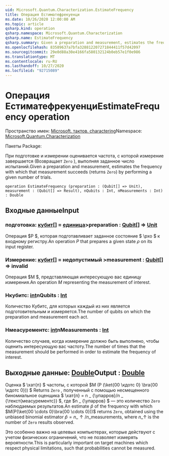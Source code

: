 ```yaml
---
uid: Microsoft.Quantum.Characterization.EstimateFrequency
title: Операция Естиматефрекуенци
ms.date: 10/26/2020 12:00:00 AM
ms.topic: article
qsharp.kind: operation
qsharp.namespace: Microsoft.Quantum.Characterization
qsharp.name: EstimateFrequency
qsharp.summary: Given a preparation and measurement, estimates the frequency with which that measurement succeeds (returns `Zero`) by performing a given number of trials.
ms.openlocfilehash: 83589637a7bfa328812207271844411f57d42097
ms.sourcegitcommit: 29e0d88a30e4166fa580132124b0eb57e1f0e986
ms.translationtype: MT
ms.contentlocale: ru-RU
ms.lasthandoff: 10/27/2020
ms.locfileid: "92715089"
---
```

# <a name="estimatefrequency-operation"></a><span data-ttu-id="af204-102">Операция Естиматефрекуенци</span><span class="sxs-lookup"><span data-stu-id="af204-102">EstimateFrequency operation</span></span>

<span data-ttu-id="af204-103">Пространство имен: [Microsoft. тактов. charactering](xref:Microsoft.Quantum.Characterization)</span><span class="sxs-lookup"><span data-stu-id="af204-103">Namespace: [Microsoft.Quantum.Characterization](xref:Microsoft.Quantum.Characterization)</span></span>

<span data-ttu-id="af204-104">Пакеты [](https://nuget.org/packages/)</span><span class="sxs-lookup"><span data-stu-id="af204-104">Package: [](https://nuget.org/packages/)</span></span>


<span data-ttu-id="af204-105">При подготовке и измерении оценивается частота, с которой измерение завершается (Возвращает `Zero` ), выполняя заданное число испытаний.</span><span class="sxs-lookup"><span data-stu-id="af204-105">Given a preparation and measurement, estimates the frequency with which that measurement succeeds (returns `Zero`) by performing a given number of trials.</span></span>

```qsharp
operation EstimateFrequency (preparation : (Qubit[] => Unit), measurement : (Qubit[] => Result), nQubits : Int, nMeasurements : Int) : Double
```


## <a name="input"></a><span data-ttu-id="af204-106">Входные данные</span><span class="sxs-lookup"><span data-stu-id="af204-106">Input</span></span>

### <a name="preparation--qubit--unit"></a><span data-ttu-id="af204-107">подготовка: [кубит](xref:microsoft.quantum.lang-ref.qubit)[] = [единица](xref:microsoft.quantum.lang-ref.unit)></span><span class="sxs-lookup"><span data-stu-id="af204-107">preparation : [Qubit](xref:microsoft.quantum.lang-ref.qubit)[] => [Unit](xref:microsoft.quantum.lang-ref.unit)</span></span> 

<span data-ttu-id="af204-108">Операция $P $, которая подготавливает заданное состояние $ \рхо $ к входному регистру.</span><span class="sxs-lookup"><span data-stu-id="af204-108">An operation $P$ that prepares a given state $\rho$ on its input register.</span></span>


### <a name="measurement--qubit--__invalidresult__"></a><span data-ttu-id="af204-109">Измерение: [кубит](xref:microsoft.quantum.lang-ref.qubit)[] = __недопустимый <Result>__ ></span><span class="sxs-lookup"><span data-stu-id="af204-109">measurement : [Qubit](xref:microsoft.quantum.lang-ref.qubit)[] => __invalid<Result>__</span></span> 

<span data-ttu-id="af204-110">Операция $M $, представляющая интересующую вас единицу измерения.</span><span class="sxs-lookup"><span data-stu-id="af204-110">An operation $M$ representing the measurement of interest.</span></span>


### <a name="nqubits--int"></a><span data-ttu-id="af204-111">Нкубитс: [int](xref:microsoft.quantum.lang-ref.int)</span><span class="sxs-lookup"><span data-stu-id="af204-111">nQubits : [Int](xref:microsoft.quantum.lang-ref.int)</span></span>

<span data-ttu-id="af204-112">Количество Кубитс, для которых каждый из них является подготовительным и измеряется.</span><span class="sxs-lookup"><span data-stu-id="af204-112">The number of qubits on which the preparation and measurement each act.</span></span>


### <a name="nmeasurements--int"></a><span data-ttu-id="af204-113">Нмеасурементс: [int](xref:microsoft.quantum.lang-ref.int)</span><span class="sxs-lookup"><span data-stu-id="af204-113">nMeasurements : [Int](xref:microsoft.quantum.lang-ref.int)</span></span>

<span data-ttu-id="af204-114">Количество случаев, когда измерение должно быть выполнено, чтобы оценить интересующую вас частоту.</span><span class="sxs-lookup"><span data-stu-id="af204-114">The number of times that the measurement should be performed in order to estimate the frequency of interest.</span></span>



## <a name="output--double"></a><span data-ttu-id="af204-115">Выходные данные: [Double](xref:microsoft.quantum.lang-ref.double)</span><span class="sxs-lookup"><span data-stu-id="af204-115">Output : [Double](xref:microsoft.quantum.lang-ref.double)</span></span>

<span data-ttu-id="af204-116">Оценка $ \хат{п} $ частоты, с которой $M (P (\ket{00 \кдотс 0} \bra{00 \кдотс 0})) $ Returns `Zero` , полученный с помощью несмещенного биномиальное оценщика $ \хат{п} = n \_ {\упарров}/n \_ {\текст{меасурементс}} $, где $n \_ {\упарров} $ — это количество `Zero` наблюдаемых результатов.</span><span class="sxs-lookup"><span data-stu-id="af204-116">An estimate $\hat{p}$ of the frequency with which $M(P(\ket{00 \cdots 0}\bra{00 \cdots 0}))$ returns `Zero`, obtained using the unbiased binomial estimator $\hat{p} = n\_{\uparrow} / n\_{\text{measurements}}$, where $n\_{\uparrow}$ is the number of `Zero` results observed.</span></span>

<span data-ttu-id="af204-117">Это особенно важно на целевых компьютерах, которые действуют с учетом физических ограничений, что не позволяет измерять вероятности.</span><span class="sxs-lookup"><span data-stu-id="af204-117">This is particularly important on target machines which respect physical limitations, such that probabilities cannot be measured.</span></span>